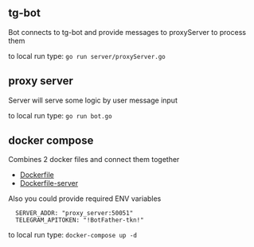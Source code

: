 ## tg-bot
Bot connects to tg-bot and provide messages to proxyServer to process them

to local run type: `go run server/proxyServer.go`


## proxy server
Server will serve some logic by user message input

to local run type: `go run bot.go`


## docker compose

Combines 2 docker files and connect them together
- [Dockerfile](Dockerfile)
- [Dockerfile-server](Dockerfile-server)

Also you could provide required ENV variables

      SERVER_ADDR: "proxy_server:50051"
      TELEGRAM_APITOKEN: "!BotFather-tkn!"

to local run type: `docker-compose up -d`